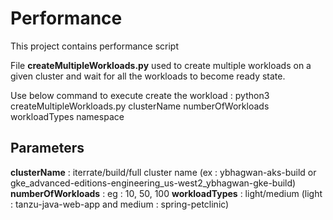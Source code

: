 # Performance
This project contains performance script


File **createMultipleWorkloads.py** used to create multiple workloads on a given cluster and wait for all the workloads to become ready state.

Use below command to execute create the workload :
python3 createMultipleWorkloads.py clusterName numberOfWorkloads workloadTypes namespace

**Parameters**
-------
**clusterName** : iterrate/build/full cluster name (ex : ybhagwan-aks-build or gke_advanced-editions-engineering_us-west2_ybhagwan-gke-build)
**numberOfWorkloads** : eg : 10, 50, 100
**workloadTypes** : light/medium (light : tanzu-java-web-app and medium : spring-petclinic)
